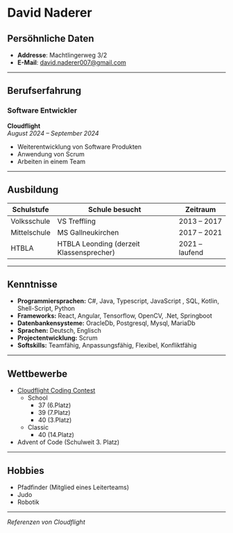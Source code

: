 # **David Naderer**

## Persöhnliche Daten
- **Addresse**: Machtlingerweg 3/2
- **E-Mail**: david.naderer007@gmail.com 

---

## **Berufserfahrung**

### **Software Entwickler**  
**Cloudflight**  
*August 2024 – September 2024*  
- Weiterentwicklung von Software Produkten
- Anwendung von Scrum
- Arbeiten in einem Team

---

## **Ausbildung**

| **Schulstufe**        | **Schule besucht**        | **Zeitraum**        |
|-----------------------|------------------------|---------------------|
| Volksschule  | VS Treffling  | 2013 – 2017|
| Mittelschule  | MS Gallneukirchen | 2017 – 2021|
| HTBLA  | HTBLA Leonding (derzeit Klassensprecher)  | 2021 – laufend |

---

## **Kenntnisse**

- **Programmiersprachen:** C#, Java, Typescript, JavaScript , SQL, Kotlin, Shell-Script, Python
- **Frameworks:** React, Angular, Tensorflow, OpenCV, .Net, Springboot
- **Datenbankensysteme:** OracleDb, Postgresql, Mysql, MariaDb
- **Sprachen:** Deutsch, Englisch
- **Projectentwicklung:** Scrum
- **Softskills:** Teamfähig, Anpassungsfähig, Flexibel, Konfliktfähig

---
## Wettbewerbe

- [Cloudflight Coding Contest](https://register.codingcontest.org/info/how-it-works)
    - School
        - 37 (6.Platz)
        - 39 (7.Platz)
        - 40 (3.Platz)
    - Classic
        - 40 (14.Platz)
- Advent of Code (Schulweit 3. Platz)

---
## Hobbies
- Pfadfinder (Mitglied eines Leiterteams)
- Judo
- Robotik

---
_Referenzen von Cloudflight_
